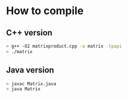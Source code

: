 # How to compile

## C++ version

```bash
> g++ -O2 matrixproduct.cpp -o matrix -lpapi
> ./matrix
```

## Java version

```bash
> javac Matrix.java
> java Matrix
```

